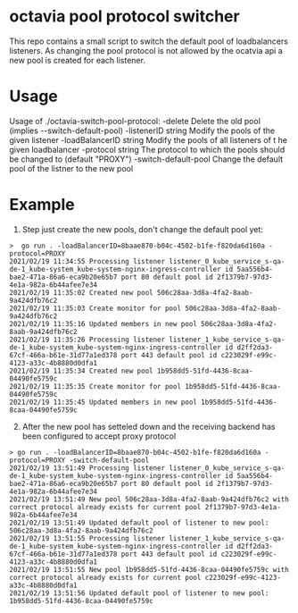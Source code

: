 octavia pool protocol switcher
==============================

This repo contains a small script to switch the default pool of loadbalancers listeners.
As changing the pool protocol is not allowed by the ocatvia api a new pool is created for each listener.

Usage
======
Usage of ./octavia-switch-pool-protocol:
  -delete
    	Delete the old pool (implies --switch-default-pool)
  -listenerID string
    	Modify the pools of the given listener
  -loadBalancerID string
    	Modify the pools of all listeners of t he given loadbalancer
  -protocol string
    	The protocol to which the pools should be changed to (default "PROXY")
  -switch-default-pool
    	Change the default pool of the listner to the new pool

Example
=============

1. Step just create the new pools, don't change the default pool yet:

```
>  go run . -loadBalancerID=8baae870-b04c-4502-b1fe-f820da6d160a -protocol=PROXY
2021/02/19 11:34:55 Processing listener listener_0_kube_service_s-qa-de-1_kube-system_kube-system-nginx-ingress-controller id 5aa556b4-bae2-471a-86a6-eca9b20e65b7 port 80 default pool id 2f1379b7-97d3-4e1a-982a-6b44afee7e34
2021/02/19 11:35:02 Created new pool 506c28aa-3d8a-4fa2-8aab-9a424dfb76c2
2021/02/19 11:35:03 Create monitor for pool 506c28aa-3d8a-4fa2-8aab-9a424dfb76c2
2021/02/19 11:35:16 Updated members in new pool 506c28aa-3d8a-4fa2-8aab-9a424dfb76c2
2021/02/19 11:35:26 Processing listener listener_1_kube_service_s-qa-de-1_kube-system_kube-system-nginx-ingress-controller id d2ff2da3-67cf-466a-b61e-31d77a1ed378 port 443 default pool id c223029f-e99c-4123-a33c-4b8880d0dfa1
2021/02/19 11:35:34 Created new pool 1b958dd5-51fd-4436-8caa-04490fe5759c
2021/02/19 11:35:35 Create monitor for pool 1b958dd5-51fd-4436-8caa-04490fe5759c
2021/02/19 11:35:45 Updated members in new pool 1b958dd5-51fd-4436-8caa-04490fe5759c

```

2. After the new pool has setteled down and the receiving backend has been configured to accept proxy protocol

```
> go run . -loadBalancerID=8baae870-b04c-4502-b1fe-f820da6d160a -protocol=PROXY -switch-default-pool
2021/02/19 13:51:49 Processing listener listener_0_kube_service_s-qa-de-1_kube-system_kube-system-nginx-ingress-controller id 5aa556b4-bae2-471a-86a6-eca9b20e65b7 port 80 default pool id 2f1379b7-97d3-4e1a-982a-6b44afee7e34
2021/02/19 13:51:49 New pool 506c28aa-3d8a-4fa2-8aab-9a424dfb76c2 with correct protocol already exists for current pool 2f1379b7-97d3-4e1a-982a-6b44afee7e34
2021/02/19 13:51:49 Updated default pool of listener to new pool: 506c28aa-3d8a-4fa2-8aab-9a424dfb76c2
2021/02/19 13:51:55 Processing listener listener_1_kube_service_s-qa-de-1_kube-system_kube-system-nginx-ingress-controller id d2ff2da3-67cf-466a-b61e-31d77a1ed378 port 443 default pool id c223029f-e99c-4123-a33c-4b8880d0dfa1
2021/02/19 13:51:55 New pool 1b958dd5-51fd-4436-8caa-04490fe5759c with correct protocol already exists for current pool c223029f-e99c-4123-a33c-4b8880d0dfa1
2021/02/19 13:51:56 Updated default pool of listener to new pool: 1b958dd5-51fd-4436-8caa-04490fe5759c

```

